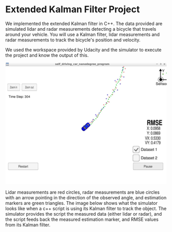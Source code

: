 # Extended Kalman Filter Project

We implemented the extended Kalman filter in C++. The data provided are simulated lidar and radar measurements detecting a bicycle that travels around your vehicle. You will use a Kalman filter, lidar measurements and radar measurements to track the bicycle's position and velocity.

We used the workspace provided by Udacity and the simulator to execute the project and know the output of this.

[//]: # (Image References)

[image1]: ./output_images/simulator_output.jpg

![alt text][image1]

Lidar measurements are red circles, radar measurements are blue circles with an arrow pointing in the direction of the observed angle, and estimation markers are green triangles. The image below shows what the simulator looks like when a c++ script is using its Kalman filter to track the object. The simulator provides the script the measured data (either lidar or radar), and the script feeds back the measured estimation marker, and RMSE values from its Kalman filter.
